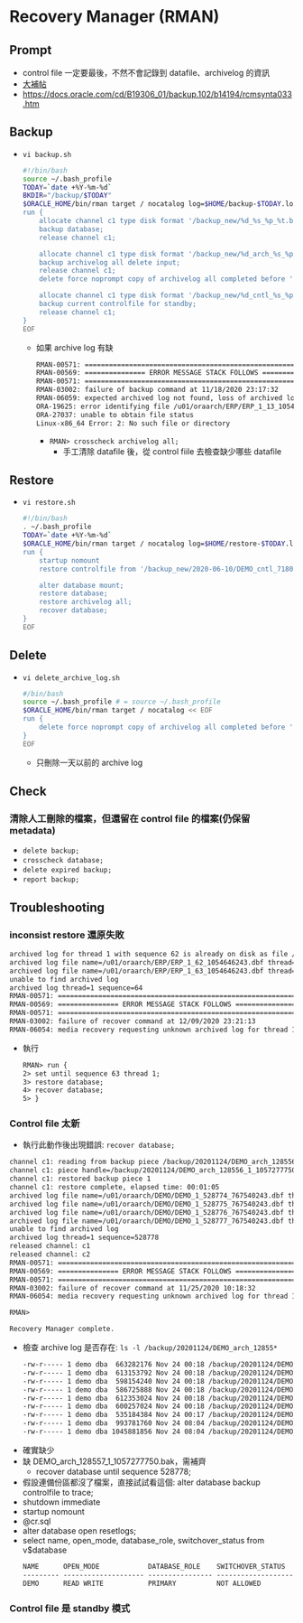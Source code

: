 # Recovery Manager (RMAN)
## Prompt
- control file 一定要最後，不然不會記錄到 datafile、archivelog 的資訊
- [大補帖](https://kknews.cc/code/ky5jo2b.html)
- https://docs.oracle.com/cd/B19306_01/backup.102/b14194/rcmsynta033.htm

## Backup
- `vi backup.sh`
    ```bash
    #!/bin/bash
    source ~/.bash_profile
    TODAY=`date +%Y-%m-%d`
    BKDIR="/backup/$TODAY"
    $ORACLE_HOME/bin/rman target / nocatalog log=$HOME/backup-$TODAY.log << EOF
    run {
        allocate channel c1 type disk format '/backup_new/%d_%s_%p_%t.bak';
        backup database;
        release channel c1;

        allocate channel c1 type disk format '/backup_new/%d_arch_%s_%p_%t.bak';
        backup archivelog all delete input;
        release channel c1;
        delete force noprompt copy of archivelog all completed before 'sysdate-1';

        allocate channel c1 type disk format '/backup_new/%d_cntl_%s_%p_%t.bak';
        backup current controlfile for standby;
        release channel c1;
    }
    EOF
    ```
    - 如果 archive log 有缺
        ```txt
        RMAN-00571: ===========================================================
        RMAN-00569: =============== ERROR MESSAGE STACK FOLLOWS ===============
        RMAN-00571: ===========================================================
        RMAN-03002: failure of backup command at 11/18/2020 23:17:32
        RMAN-06059: expected archived log not found, loss of archived log compromises recoverability
        ORA-19625: error identifying file /u01/oraarch/ERP/ERP_1_13_1054646243.dbf
        ORA-27037: unable to obtain file status
        Linux-x86_64 Error: 2: No such file or directory
        ```
        - `RMAN> crosscheck archivelog all;`
            - 手工清除 datafile 後，從 control fiile 去檢查缺少哪些 datafile

## Restore
- `vi restore.sh`
    ```bash
    #!/bin/bash
    . ~/.bash_profile
    TODAY=`date +%Y-%m-%d`
    $ORACLE_HOME/bin/rman target / nocatalog log=$HOME/restore-$TODAY.log << EOF
    run {
        startup nomount
        restore controlfile from '/backup_new/2020-06-10/DEMO_cntl_71803_1_1042710468.bak';

        alter database mount;
        restore database;
        restore archivelog all;
        recover database;
    }
    EOF
    ```

## Delete
- `vi delete_archive_log.sh`
    ```bash
    #/bin/bash
    source ~/.bash_profile # = source ~/.bash_profile
    $ORACLE_HOME/bin/rman target / nocatalog << EOF
    run {
        delete force noprompt copy of archivelog all completed before 'sysdate-1';
    }
    EOF
    ```
    - 只刪除一天以前的 archive log

## Check
### 清除人工刪除的檔案，但還留在 control file 的檔案(仍保留 metadata)
- `delete backup;`
- `crosscheck database;`
- `delete expired backup;`
- `report backup;`

## Troubleshooting
### inconsist restore 還原失敗
```txt
archived log for thread 1 with sequence 62 is already on disk as file /u01/oraarch/ERP/ERP_1_62_1054646243.dbf
archived log file name=/u01/oraarch/ERP/ERP_1_62_1054646243.dbf thread=1 sequence=62
archived log file name=/u01/oraarch/ERP/ERP_1_63_1054646243.dbf thread=1 sequence=63
unable to find archived log
archived log thread=1 sequence=64
RMAN-00571: ===========================================================
RMAN-00569: =============== ERROR MESSAGE STACK FOLLOWS ===============
RMAN-00571: ===========================================================
RMAN-03002: failure of recover command at 12/09/2020 23:21:13
RMAN-06054: media recovery requesting unknown archived log for thread 1 with sequence 64 and starting SCN of 3522838
```
- 執行
    ```txt
    RMAN> run {
    2> set until sequence 63 thread 1;
    3> restore database;
    4> recover database;
    5> }
    ```

### Control file 太新
- 執行此動作後出現錯誤: `recover database;`
```txt
channel c1: reading from backup piece /backup/20201124/DEMO_arch_128556_1_1057277750.bak
channel c1: piece handle=/backup/20201124/DEMO_arch_128556_1_1057277750.bak tag=TAG20201124T001547
channel c1: restored backup piece 1
channel c1: restore complete, elapsed time: 00:01:05
archived log file name=/u01/oraarch/DEMO/DEMO_1_528774_767540243.dbf thread=1 sequence=528774
archived log file name=/u01/oraarch/DEMO/DEMO_1_528775_767540243.dbf thread=1 sequence=528775
archived log file name=/u01/oraarch/DEMO/DEMO_1_528776_767540243.dbf thread=1 sequence=528776
archived log file name=/u01/oraarch/DEMO/DEMO_1_528777_767540243.dbf thread=1 sequence=528777
unable to find archived log
archived log thread=1 sequence=528778
released channel: c1
released channel: c2
RMAN-00571: ===========================================================
RMAN-00569: =============== ERROR MESSAGE STACK FOLLOWS ===============
RMAN-00571: ===========================================================
RMAN-03002: failure of recover command at 11/25/2020 10:18:32
RMAN-06054: media recovery requesting unknown archived log for thread 1 with sequence 528778 and starting SCN of 12341005809871

RMAN>

Recovery Manager complete.
```
- 檢查 archive log 是否存在: `ls -l /backup/20201124/DEMO_arch_12855*`
    ```txt
    -rw-r----- 1 demo dba  663282176 Nov 24 00:18 /backup/20201124/DEMO_arch_128550_1_1057277750.bak
    -rw-r----- 1 demo dba  613153792 Nov 24 00:18 /backup/20201124/DEMO_arch_128551_1_1057277750.bak
    -rw-r----- 1 demo dba  598154240 Nov 24 00:18 /backup/20201124/DEMO_arch_128552_1_1057277750.bak
    -rw-r----- 1 demo dba  586725888 Nov 24 00:18 /backup/20201124/DEMO_arch_128553_1_1057277750.bak
    -rw-r----- 1 demo dba  612353024 Nov 24 00:18 /backup/20201124/DEMO_arch_128554_1_1057277750.bak
    -rw-r----- 1 demo dba  600257024 Nov 24 00:18 /backup/20201124/DEMO_arch_128555_1_1057277750.bak
    -rw-r----- 1 demo dba  535184384 Nov 24 00:17 /backup/20201124/DEMO_arch_128556_1_1057277750.bak
    -rw-r----- 1 demo dba  993781760 Nov 24 08:04 /backup/20201124/DEMO_arch_128558_1_1057305618.bak
    -rw-r----- 1 demo dba 1045881856 Nov 24 08:04 /backup/20201124/DEMO_arch_128559_1_1057305618.bak
    ```
- 確實缺少
- 缺 DEMO_arch_128557_1_1057277750.bak，需補齊
    - recover database until sequence 528778;
- 假設連備份區都沒了檔案，直接試試看這個: alter database backup controlfile to trace;
- shutdown immediate
- startup nomount
- @cr.sql
- alter database open resetlogs;
- select name, open_mode, database_role, switchover_status from v$database
    ```txt
    NAME      OPEN_MODE            DATABASE_ROLE    SWITCHOVER_STATUS
    --------- -------------------- ---------------- --------------------
    DEMO      READ WRITE           PRIMARY          NOT ALLOWED
    ```

### Control file 是 standby 模式